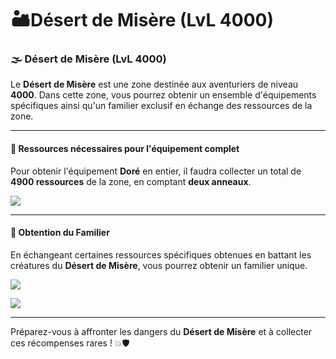 # 🏜️Désert de Misère (LvL 4000)

### 🌫️ Désert de Misère (LvL 4000) <a href="#desert-de-misere-lvl-4000" id="desert-de-misere-lvl-4000"></a>

Le **Désert de Misère** est une zone destinée aux aventuriers de niveau **4000**. Dans cette zone, vous pourrez obtenir un ensemble d'équipements spécifiques ainsi qu'un familier exclusif en échange des ressources de la zone.

***

#### 💪 **Ressources nécessaires pour l'équipement complet** <a href="#ressources-necessaires-pour-lequipement-complet" id="ressources-necessaires-pour-lequipement-complet"></a>

Pour obtenir l'équipement **Doré** en entier, il faudra collecter un total de **4900 ressources** de la zone, en comptant **deux anneaux**.

![](https://vallya.gitbook.io/~gitbook/image?url=https%3A%2F%2F677697625-files.gitbook.io%2F%7E%2Ffiles%2Fv0%2Fb%2Fgitbook-x-prod.appspot.com%2Fo%2Fspaces%252FTJCjQJc02Pk37oWThIix%252Fuploads%252Fp5r730lFWSGT2m8pahqk%252Fimage.png%3Falt%3Dmedia%26token%3D4769898b-e9cb-4e0c-8e93-390b13efbae6\&width=768\&dpr=4\&quality=100\&sign=2e99b185\&sv=2)

***

#### 🌟 **Obtention du Familier** <a href="#obtention-du-familier" id="obtention-du-familier"></a>

En échangeant certaines ressources spécifiques obtenues en battant les créatures du **Désert de Misère**, vous pourrez obtenir un familier unique.

![](https://vallya.gitbook.io/~gitbook/image?url=https%3A%2F%2F677697625-files.gitbook.io%2F%7E%2Ffiles%2Fv0%2Fb%2Fgitbook-x-prod.appspot.com%2Fo%2Fspaces%252FTJCjQJc02Pk37oWThIix%252Fuploads%252Ft9yjzZXMaGINjF2IEM7O%252Fimage-1.png%3Falt%3Dmedia%26token%3D0d681d8a-303a-47d9-8bc5-d4d265ae8f14\&width=768\&dpr=4\&quality=100\&sign=786a0aa7\&sv=2)

![](https://vallya.gitbook.io/~gitbook/image?url=https%3A%2F%2F677697625-files.gitbook.io%2F%7E%2Ffiles%2Fv0%2Fb%2Fgitbook-x-prod.appspot.com%2Fo%2Fspaces%252FTJCjQJc02Pk37oWThIix%252Fuploads%252FDKc6p4Y1h9ndEwtdfHTT%252Fimage.png%3Falt%3Dmedia%26token%3D7ef424bd-6ec3-4a50-8b1d-eb725e76a361\&width=768\&dpr=4\&quality=100\&sign=79829f70\&sv=2)

***

Préparez-vous à affronter les dangers du **Désert de Misère** et à collecter ces récompenses rares ! 💥🛡️
